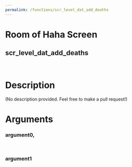 ```yaml
---
permalink: /functions/scr_level_dat_add_deaths
---
```

# Room of Haha Screen  
## scr_level_dat_add_deaths  
&nbsp;  
# Description  
(No description provided. Feel free to make a pull request!) 
&nbsp;  
# Arguments
### argument0, 

&nbsp;  
### argument1

&nbsp;  


